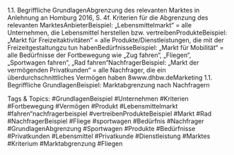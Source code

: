 1.1. Begriffliche GrundlagenAbgrenzung des relevanten Marktes
in Anlehnung an Homburg 2016, S. 4f.
Kriterien für die Abgrenzung des relevanten MarktesAnbieterBeispiel: „Lebensmittelmarkt“ = alle Unternehmen, die Lebensmittel herstellen bzw. vertreibenProdukteBeispiel: „Markt für Freizeitaktivitäten“ = alle Produkte/Dienstleistungen, die mit der Freizeitgestaltungzu tun habenBedürfnisseBeispiel: „Markt für Mobilität“ = alle Bedürfnisse der Fortbewegung wie „Zug fahren“, „Fliegen“, „Sportwagen fahren“, „Rad fahren“NachfragerBeispiel: „Markt der vermögenden Privatkunden“ = alle Nachfrager, die ein überdurchschnittliches Vermögen haben
8www.dhbw.deMarketing
1.1. Begriffliche GrundlagenBeispiel: Marktabgrenzung nach Nachfragern

   Tags & Topics:
   #GrundlagenBeispiel
   #Unternehmen
   #Kriterien
   #Fortbewegung
   #Vermögen
   #Produkt
   #Lebensmittelmarkt
   #fahren“nachfragerbeispiel
   #vertreibenProdukteBeispiel
   #Markt
   #Rad
   #NachfragerBeispiel
   #Fliege
   #sportwagen
   #Bedürfnis
   #Nachfrager
   #GrundlagenAbgrenzung
   #Sportwagen
   #Produkte
   #Bedürfnisse
   #Privatkunden
   #Lebensmittel
   #Privatkunde
   #Dienstleistung
   #Marktes
   #Kriterium
   #Marktabgrenzung
   #Fliegen